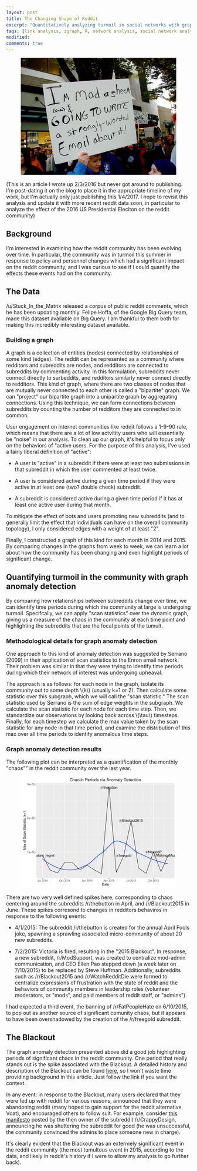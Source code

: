 ```yaml
---
layout: post
title: The Changing Shape of Reddit
excerpt: "Quantitatively analyzing turmoil in social networks with graph anomaly detection"
tags: [link analysis, igraph, R, network analysis, social network analysis, anomaly detection, reddit]
modified:
comments: true
---
```


<figure>
    <img src="/images/mad_as_heck.jpg">
</figure>

(This is an article I wrote up 2/3/2016 but never got around to publishing. I'm post-dating it on the blog to place it in the appropriate timeline of my work, but I'm actually only just publishing this 1/4/2017. I hope to revisit this analysis and update it with more recent reddit data soon, in particular to analyze the effect of the 2016 US Presidential Eleciton on the reddit community)

## Background

I'm interested in examining how the reddit community has been evolving over time. In particular, the community was in turmoil this summer in response to policy and personnel changes which had a significant impact on the reddit community, and I was curious to see if I could quantify the effects these events had on the community.

## The Data

/u/Stuck_In_the_Matrix released a corpus of public reddit comments, which he has been updating monthly. Felipe Hoffa, of the Google Big Query team, made this dataset available on Big Query. I am thankful to them both for making this incredibly interesting dataset available.

### Building a graph

A graph is a collection of entities (nodes) connected by relationships of some kind (edges). The reddit can be represented as a community where redditors and subreddits are nodes, and redditors are connected to subreddits by commenting activity. In this formulation, subreddits never connect directly to surbeddits, and redditors similarly never connect directly to redditors. This kind of graph, where there are two classes of nodes that are mutually never connected to each other is called a "bipartite" graph. We can "project" our bipartite graph into a unipartite graph by aggregating connections. Using this technique, we can form connections between subreddits by counting the number of redditors they are connected to in common.

User engagement on internet communities like reddit follows a 1-9-90 rule, which means that there are a lot of low actvitity users who will essentially be "noise" in our analysis. To clean up our graph, it's helpful to focus only on the behaviors of "active users. For the purpose of this analysis, I've used a fairly liberal definition of "active": 

* A user is "active" in a subreddit if there were at least two submissions in that subreddit in which the user commented at least twice.

* A user is considered active during a given time period if they were active in at least one (two? double check) subreddit.

* A subreddit is considered active during a given time period if it has at least one active user during that month.

To mitigate the effect of bots and users promoting new subreddits (and to generally limit the effect that individuals can have on the overall community topology), I only considered edges with a weight of at least "2".  


Finally, I constructed a graph of this kind for each month in 2014 and 2015. By comparing changes in the graphs from week to week, we can learn a lot about how the community has been changing and even highlight periods of significant change.

## Quantifying turmoil in the community with graph anomaly detection

By comparing how relationships between subreddits change over time, we can identify time periods during which the community at large is undergoing turmoil. Specifcally, we can apply "scan statistics" over the dynamic graph, giving us a measure of the chaos in the community at each time point and highlighting the subreddits that are the focal points of the tumult.

### Methodological details for graph anomaly detection

One approach to this kind of anomaly detection was suggested by Serrano (2009) in their application of scan statistics to the Enron email network. Their problem was similar in that they were trying to identify time periods during which their network of interest was undergoing upheaval.

The approach is as follows: for each node in the graph, isolate its community out to some depth \\(k\\) (usually k=1 or 2). Then calculate some statistic over this subgraph, which we will call the "scan statistic." The scan statistic used by Serrano is the sum of edge weights in the subgraph. We calculate the scan statistic for each node for each time step. Then, we standardize our observations by looking back across \\(\tau\\) timesteps. Finally, for each timestep we calculate the max value taken by the scan statistic for any node in that time period, and examine the distribution of this max over all time periods to identify anomalous time steps.

### Graph anomaly detection results

The following plot can be interpreted as a quantification of the monthly "chaos"" in the reddit community over the last year.

<figure>
    <a href="/images/reddit_chaos_2015.png">
        <img src="/images/reddit_chaos_2015.png">
    </a>
</figure>

There are two very well defined spikes here, corresponding to chaos centering around the subreddits /r/thebutton in April, and /r/Blackout2015 in June. These spikes corresond to changes in redditors behaviros in response to the following events:


* 4/1/2015: The subreddit /r/thebutton is created for the annual April Fools joke, spawning a sprawling associated micro-community of about 20 new subreddits.


* 7/2/2015: Victoria is fired, resulting in the "2015 Blackout". In response, a new subreddit, /r/ModSupport, was created to centralize mod-admin communication, and CEO Ellen Pao stepped down (a week later on 7/10/2015) to be replaced by Steve Huffman. Additionally, subreddits such as /r/Blackout2015 and /r/WatchRedditDie were formed to centralize expressions of frustration with the state of reddit and the behaviors of community members in leadership roles (volunteer moderators, or "mods", and paid members of reddit staff, or "admins").

I had expected a third event, the banning of /r/FatPeopleHate on 6/10/2015, to pop out as another source of significant comunity chaos, but it appears to have been overshadowed by the creation of the /r/freegold subreddit.

## The Blackout

The graph anomaly detection presented above did a good job highlighting periods of significant chaos in the reddit community. One period that really stands out is the spike associated with the Blackout. A detailed history and description of the Blackout can be found [here](https://www.reddit.com/r/OutOfTheLoop/wiki/index/retired_questions#wiki_what_was_the_amageddon.2Freddit_blackout.3F), so I won't waste time providing background in this article. Just follow the link if you want the context.

In any event: in response to the Blackout, many users declared that they were fed up with reddit for various reasons, announced that they were abandoning reddit (many hoped to gain support for the reddit alternative Voat), and encouraged others to follow suit. For example, consider [this manifesto](https://www.reddit.com/r/Blackout2015/comments/3c2xmk/ive_closed_down_rcrappydesign_for_good_ive/) posted by the then owner of the subreddit /r/CrappyDesign, announcing he was shuttering the subreddit for good (he was unsuccessful, the community convinced the admins to place someone new in charge).

It's clearly evident that the Blackout was an extermely significant event in the reddit community (the most tumultous event in 2015, according to the data, and likely in reddit's history if I were to allow my analysis to go further back).